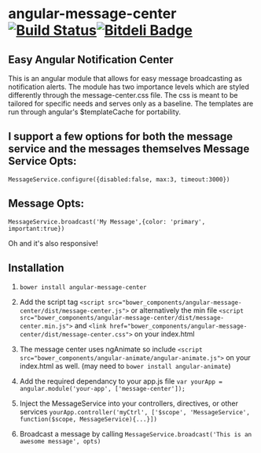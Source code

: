 angular-message-center [![Build Status](https://travis-ci.org/IanShoe/angular-message-center.png?branch=master)](https://travis-ci.org/IanShoe/angular-message-center)[![Bitdeli Badge](https://d2weczhvl823v0.cloudfront.net/IanShoe/angular-message-center/trend.png)](https://bitdeli.com/free "Bitdeli Badge")
======================

Easy Angular Notification Center
---------

This is an angular module that allows for easy message broadcasting as notification alerts. The module has two importance levels which are styled differently through the message-center.css file. The css is meant to be tailored for specific needs and serves only as a baseline. The templates are run through angular's $templateCache for portability.

I support a few options for both the message service and the messages themselves
Message Service Opts:
---------
`MessageService.configure({disabled:false, max:3, timeout:3000})`

Message Opts:
---------
`MessageService.broadcast('My Message',{color: 'primary', important:true})`

Oh and it's also responsive!

Installation
---------

1. `bower install angular-message-center`

2. Add the script tag `<script src="bower_components/angular-message-center/dist/message-center.js">` or alternatively the min file `<script src="bower_components/angular-message-center/dist/message-center.min.js">` and `<link href="bower_components/angular-message-center/dist/message-center.css">` on your index.html

3. The message center uses ngAnimate so include `<script src="bower_components/angular-animate/angular-animate.js">` on your index.html as well. (may need to `bower install angular-animate`)

4. Add the required dependancy to your app.js file `var yourApp = angular.module('your-app', ['message-center']);`

5. Inject the MessageService into your controllers, directives, or other services `yourApp.controller('myCtrl', ['$scope', 'MessageService', function($scope, MessageService){...}])`

6. Broadcast a message by calling `MessageService.broadcast('This is an awesome message', opts)`
